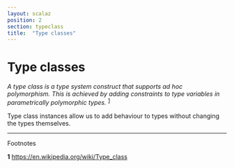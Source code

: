 ```yaml
---
layout: scalaz
position: 2
section: typeclass
title:  "Type classes"
---
```

# Type classes

_A type class is a type system construct that supports ad hoc polymorphism.
This is achieved by adding constraints to type variables in parametrically polymorphic types._ <sup>[1](#f1)</sup>

Type class instances allow us to add behaviour to types without changing the types themselves.

---

Footnotes

<b id="f1">1</b> <https://en.wikipedia.org/wiki/Type_class>
